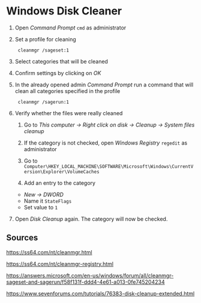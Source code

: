 # Windows Disk Cleaner

1. Open _Command Prompt_ `cmd` as administrator
1. Set a profile for cleaning

        cleanmgr /sageset:1

1. Select categories that will be cleaned
1. Confirm settings by clicking on _OK_
1. In the already opened admin _Command Prompt_ run a command that will clean all categories specified in the profile

        cleanmgr /sagerun:1

1. Verify whether the files were really cleaned

    1. Go to _This computer -> Right click on disk -> Cleanup -> System files cleanup_

    1. If the category is not checked, open _Windows Registry_ `regedit` as administrator

    1. Go to `Computer\HKEY_LOCAL_MACHINE\SOFTWARE\Microsoft\Windows\CurrentVersion\Explorer\VolumeCaches`

    1. Add an entry to the category
      - _New -> DWORD_
      - Name it `StateFlags`
      - Set value to `1`

1. Open _Disk Cleanup_ again. The category will now be checked.

## Sources

https://ss64.com/nt/cleanmgr.html

https://ss64.com/nt/cleanmgr-registry.html

https://answers.microsoft.com/en-us/windows/forum/all/cleanmgr-sageset-and-sagerun/f58f131f-ddd4-4e61-a013-0fe745204234

https://www.sevenforums.com/tutorials/76383-disk-cleanup-extended.html
